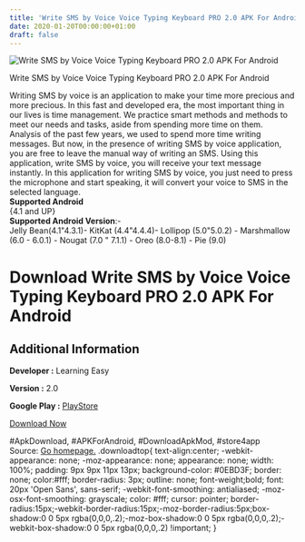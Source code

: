 ```yaml
---
title: 'Write SMS by Voice Voice Typing Keyboard PRO 2.0 APK For Android'
date: 2020-01-20T00:00:00+01:00
draft: false
---
```


![Write SMS by Voice Voice Typing Keyboard PRO 2.0 APK For Android](https://i1.wp.com/apkhome.net/wp-content/uploads/2020/01/Write-SMS-by-Voice-Voice-Typing-Keyboard-PRO-2.0.png "Write SMS by Voice Voice Typing Keyboard PRO 2.0 APK For Android")

  

Write SMS by Voice Voice Typing Keyboard PRO 2.0 APK For Android

Writing SMS by voice is an application to make your time more precious and more precious. In this fast and developed era, the most important thing in our lives is time management. We practice smart methods and methods to meet our needs and tasks, aside from spending more time on them. Analysis of the past few years, we used to spend more time writing messages. But now, in the presence of writing SMS by voice application, you are free to leave the manual way of writing an SMS. Using this application, write SMS by voice, you will receive your text message instantly. In this application for writing SMS by voice, you just need to press the microphone and start speaking, it will convert your voice to SMS in the selected language.  
**Supported Android**  
{4.1 and UP}  
**Supported Android Version**:-  
Jelly Bean(4.1"4.3.1)- KitKat (4.4"4.4.4)- Lollipop (5.0"5.0.2) - Marshmallow (6.0 - 6.0.1) - Nougat (7.0 " 7.1.1) - Oreo (8.0-8.1) - Pie (9.0)

Download Write SMS by Voice Voice Typing Keyboard PRO 2.0 APK For Android
=========================================================================

Additional Information
----------------------

**Developer :** Learning Easy

**Version :** 2.0

**Google Play :** [PlayStore](https://play.google.com/store/apps/details?id=com.voicesms.message.voicetyping.keyboard)

  

[Download Now](https://store4app.co/post/write-sms-by-voice-voice-typing-keyboard-pro-2-0-apk-for-android_1579457130)

  
#ApkDownload, #APKForAndroid, #DownloadApkMod, #store4app  
Source: [Go homepage.](https://store4app.co/post/write-sms-by-voice-voice-typing-keyboard-pro-2-0-apk-for-android_1579457130) .downloadtop{ text-align:center; -webkit-appearance: none; -moz-appearance: none; appearance: none; width: 100%; padding: 9px 9px 11px 13px; background-color: #0EBD3F; border: none; color:#fff; border-radius: 3px; outline: none; font-weight;bold; font: 20px 'Open Sans', sans-serif; -webkit-font-smoothing: antialiased; -moz-osx-font-smoothing: grayscale; color: #fff; cursor: pointer; border-radius:15px;-webkit-border-radius:15px;-moz-border-radius:5px;box-shadow:0 0 5px rgba(0,0,0,.2);-moz-box-shadow:0 0 5px rgba(0,0,0,.2);-webkit-box-shadow:0 0 5px rgba(0,0,0,.2) !important; }